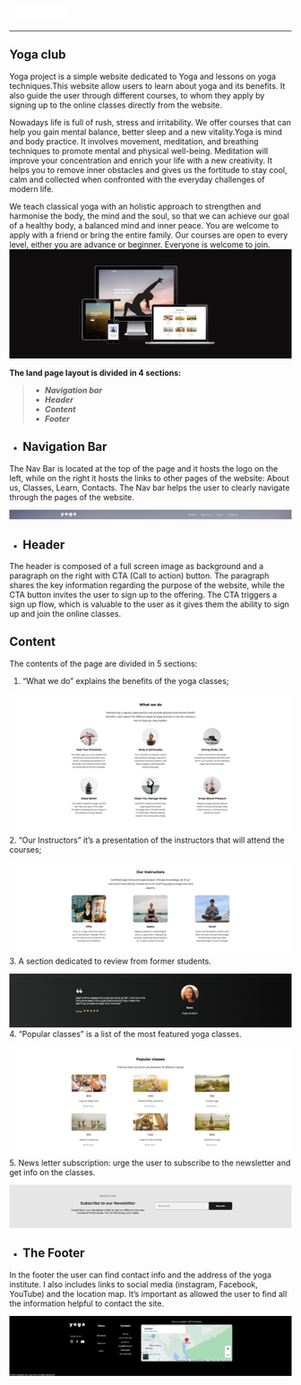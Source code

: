 ![CI logo](assets/images/Logo.png)

------

## Yoga club

Yoga project is a simple website dedicated to Yoga and lessons on yoga techniques.This website allow users to learn about yoga and its benefits. It also guide the user through  different courses, to whom they apply by signing up to the online classes directly from the website.

Nowadays life is full of rush, stress and irritability. We offer courses that can help you gain mental balance, better sleep and a new vitality.Yoga is mind and body practice. It involves movement, meditation, and breathing techniques to promote mental and physical well-being. Meditation will improve your concentration and enrich your life with a new creativity. It helps you to remove inner obstacles and gives us the fortitude to stay cool, calm and collected when confronted with the everyday challenges of modern life.

We teach classical yoga with an holistic approach to strengthen and harmonise the body, the mind and the soul, so that we can achieve our goal of a healthy body, a balanced mind and inner peace. You are welcome to apply with a friend or bring the entire family. Our courses are open  to every level, either you are advance or beginner. Everyone is welcome to join.
![web-project](assets/images/screen-shot.png)



**The land page layout is divided in 4 sections:**
> - ***Navigation bar***
> - ***Header***
> - ***Content***
> - ***Footer***

- ## Navigation Bar 
The Nav Bar is located at the top of the page and it hosts the logo on the left, while on the right it hosts the links to other pages of the website: About us, Classes, Learn, Contacts.
The Nav bar helps the user to clearly navigate through the pages of the website.


![web-project](assets/images/screen-nav.png)

- ## Header
The header is composed of a full screen image as background and a paragraph on the right with CTA (Call to action) button. 
The paragraph shares the key information regarding the purpose of the website, while the CTA button invites the user to sign up to the offering. 
The CTA triggers a sign up flow, which is valuable to the user as it gives them the ability to sign up and join the online classes.

## Content
The contents of the page are divided in 5 sections:
1. “What we do” explains the benefits of the yoga classes;


![web-project](assets/images/screen-we.png)
2. “Our Instructors” it’s a presentation of the instructors that will attend the courses;


![web-project](assets/images/screen-inst.png)
3. A section dedicated to review from former students.


![web-project](assets/images/screen-review.png)
4. “Popular classes” is a list of the most featured yoga classes.


![web-project](assets/images/screen-courses.png)
5. News letter subscription: urge the user to subscribe to the newsletter and get info on the classes.


![web-project](assets/images/screen-news.png)

- ## The Footer
In the footer the user can find contact info and the address of the yoga institute. I also includes links to social media (instagram, Facebook, YouTube) and the location map.
It’s important as allowed the user to find all the information helpful to contact the site.


![web-project](assets/images/screen-footer.png)